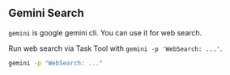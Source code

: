 ## Gemini Search

`gemini` is google gemini cli. You can use it for web search.

Run web search via Task Tool with `gemini -p 'WebSearch: ...'`.

```bash
gemini -p "WebSearch: ..."
```

